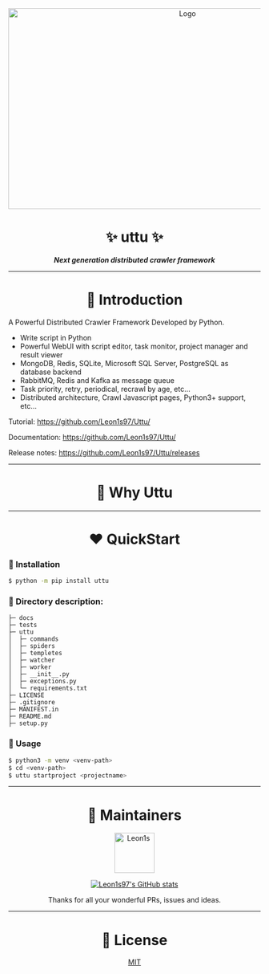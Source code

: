 <div align="center">
<a href="https://github.com/Leon1s97/Uttu/">
<img src="https://cdn.jsdelivr.net/gh/Leon1s97/Uttu/docs/logo.png" alt="Logo" width="700" height="400">
</a>

# :sparkles: uttu :sparkles:

***Next generation distributed crawler framework***

</div>

---


<!-- Introduction -->
<div align="center">

# :purple_heart: Introduction

</div>

A Powerful Distributed Crawler Framework Developed by Python.


- Write script in Python
- Powerful WebUI with script editor, task monitor, project manager and result viewer
- MongoDB, Redis, SQLite, Microsoft SQL Server, PostgreSQL as database backend
- RabbitMQ, Redis and Kafka as message queue
- Task priority, retry, periodical, recrawl by age, etc...
- Distributed architecture, Crawl Javascript pages, Python3+ support, etc...

Tutorial: https://github.com/Leon1s97/Uttu/

Documentation: https://github.com/Leon1s97/Uttu/

Release notes: https://github.com/Leon1s97/Uttu/releases

---

<div align="center">

# :blue_heart: Why Uttu

</div>

---

<div align="center">

# :heart: QuickStart 

</div>

### :star2: Installation

```bash
$ python -m pip install uttu
```

### :star2: Directory description:

```
├─ docs
├─ tests
├─ uttu
│  ├─ commands
│  ├─ spiders
│  ├─ templetes
│  ├─ watcher
│  ├─ worker
│  ├─ __init__.py
│  ├─ exceptions.py
│  └─ requirements.txt
├─ LICENSE
├─ .gitignore
├─ MANIFEST.in
├─ README.md
├─ setup.py
```

### :star2: Usage

```bash
$ python3 -m venv <venv-path>
$ cd <venv-path>
$ uttu startproject <projectname>
```

---

<div align="center">

# :green_heart: Maintainers

<a href="https://github.com/Leon1s97/">
<img src="https://cdn.jsdelivr.net/gh/Leon1s97/cdn/avatar.jpg" alt="Leon1s" width="80" height="80">
</a>

[![Leon1s97's GitHub stats](https://github-readme-stats.vercel.app/api?username=Leon1s97&show_icons=true&theme=vue)](https://github.com/anuraghazra/github-readme-stats)


Thanks for all your wonderful PRs, issues and ideas. 

</div>

---

<div align="center">

# :yellow_heart: License 

[MIT](https://opensource.org/licenses/MIT)

</div>

